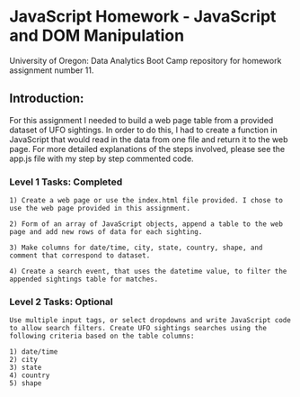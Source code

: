 # JavaScript Homework - JavaScript and DOM Manipulation

University of Oregon: Data Analytics Boot Camp repository for homework assignment number 11.


## Introduction:

For this assignment I needed to build a web page table from a provided dataset of UFO sightings.  In order to do this, I had to create a function in JavaScript that would read in the data from one file and return it to the web page.  For more detailed explanations of the steps involved, please see the app.js file with my step by step commented code.

### Level 1 Tasks: Completed

    1) Create a web page or use the index.html file provided. I chose to use the web page provided in this assignment.

    2) Form of an array of JavaScript objects, append a table to the web page and add new rows of data for each sighting.

    3) Make columns for date/time, city, state, country, shape, and comment that correspond to dataset.

    4) Create a search event, that uses the datetime value, to filter the appended sightings table for matches.

### Level 2 Tasks: Optional

    Use multiple input tags, or select dropdowns and write JavaScript code to allow search filters. Create UFO sightings searches using the following criteria based on the table columns:

    1) date/time
    2) city
    3) state
    4) country
    5) shape